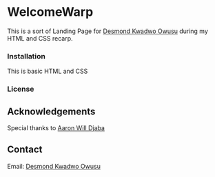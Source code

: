 # WelcomeWarp
This is a sort of Landing Page for [Desmond Kwadwo Owusu](https://github.com/kayjuu1) during my HTML and CSS recarp.

[//]: # (## Table of Contents)

[//]: # (* Installation)

[//]: # (* Usage)

[//]: # (* Contributing)

[//]: # (* License)


### Installation
This is basic HTML and CSS

[//]: # ()
[//]: # (### Usage)

[//]: # (Instructions on how to run the project and any relevant commands.)

[//]: # (### Contributing)

[//]: # (Guidelines for contributing to the project, including how to submit bug reports and feature requests.)

### License

[//]: # (The license under which the project is distributed.)

## Acknowledgements
Special thanks to [Aaron Will Djaba](https://github.com/kurtiz)

## Contact
Email: [Desmond Kwadwo Owusu](mailto:kwawusu1@gmail.com)

[//]: # (## Roadmap)

[//]: # (A list of planned features and future improvements for the project.)

[//]: # (## Known Issues)

[//]: # (A list of known issues and bugs in the project.)

[//]: # (## Changelog)